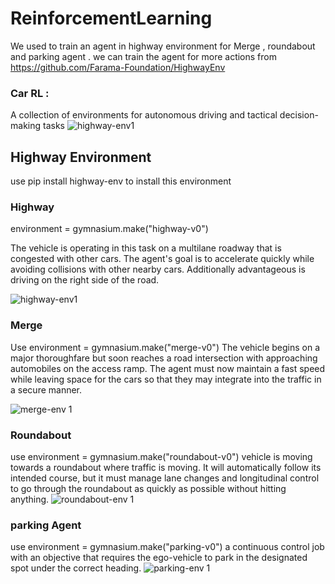 # ReinforcementLearning
We used to train an agent in highway environment for Merge , roundabout and parking agent . we can train the agent for more actions from https://github.com/Farama-Foundation/HighwayEnv 

### Car RL : 
A collection of environments for autonomous driving and tactical decision-making tasks
![highway-env1](https://github.com/haseebkhan36/ReinforcementLearning/assets/43695086/5cb5981f-8099-4874-8b13-3a3d1ad8633e)

## Highway Environment 
use pip install highway-env to install this environment 
### Highway 
environment = gymnasium.make("highway-v0")

The vehicle is operating in this task on a multilane roadway that is congested with other cars. The agent's goal is to accelerate quickly while avoiding collisions with other nearby cars. Additionally advantageous is driving on the right side of the road.

![highway-env1](https://github.com/haseebkhan36/ReinforcementLearning/assets/43695086/f8a5e979-acb6-4788-86d9-5390152040cf)

### Merge 
Use  environment = gymnasium.make("merge-v0")
The vehicle begins on a major thoroughfare but soon reaches a road intersection with approaching automobiles on the access ramp. The agent must now maintain a fast speed while leaving space for the cars so that they may integrate into the traffic in a secure manner.

![merge-env 1](https://github.com/haseebkhan36/ReinforcementLearning/assets/43695086/32656276-5fce-4c1c-bb2d-4bb6bfd18777)

### Roundabout 
use environment = gymnasium.make("roundabout-v0")
vehicle is moving towards a roundabout where traffic is moving. It will automatically follow its intended course, but it must manage lane changes and longitudinal control to go through the roundabout as quickly as possible without hitting anything.
![roundabout-env 1](https://github.com/haseebkhan36/ReinforcementLearning/assets/43695086/6cc6ffe9-4208-462a-860c-52bba33267e7)

### parking Agent 
use environment = gymnasium.make("parking-v0")
a continuous control job with an objective that requires the ego-vehicle to park in the designated spot under the correct heading.
![parking-env 1](https://github.com/haseebkhan36/ReinforcementLearning/assets/43695086/21627d7c-5c5f-4104-b8a3-673fbb3a2cff)


